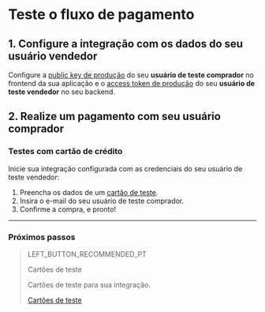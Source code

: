 # Teste o fluxo de pagamento

## 1. Configure a integração com os dados do seu usuário vendedor

Configure a [public key de produção]([FAKER][CREDENTIALS][URL]) do seu **usuário de teste comprador** no frontend da sua aplicação e o [access token de produção]([FAKER][CREDENTIALS][URL]) do seu **usuário de teste vendedor** no seu backend.

## 2. Realize um pagamento com seu usuário comprador

### Testes com cartão de crédito

Inicie sua integração configurada com as credenciais do seu usuário de teste vendedor:

1. Preencha os dados de um [cartão de teste](https://www.mercadopago[FAKER][URL][DOMAIN]/developers/pt/guides/checkout-api/test-cards).
1. Insira o e-mail do seu usuário de teste comprador.
2. Confirme a compra, e pronto!

---
### Próximos passos

> LEFT_BUTTON_RECOMMENDED_PT
>
> Cartões de teste
>
> Cartões de teste para sua integração.
>
> [Cartões de teste](https://www.mercadopago[FAKER][URL][DOMAIN]/developers/pt/guides/checkout-api/test-cards)
